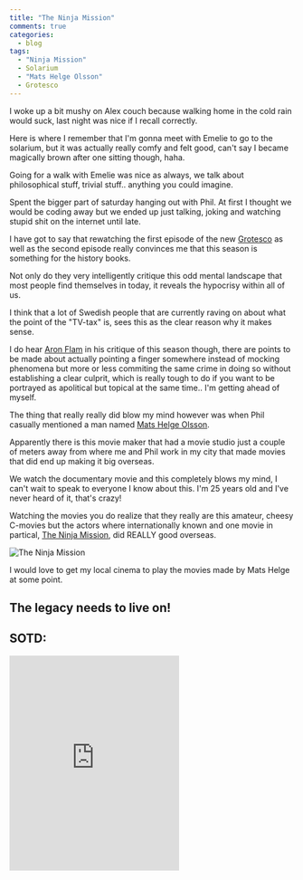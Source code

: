 ```yaml
---
title: "The Ninja Mission"
comments: true
categories:
  - blog
tags:
  - "Ninja Mission"
  - Solarium
  - "Mats Helge Olsson"
  - Grotesco
---
```

I woke up a bit mushy on Alex couch because walking home in the cold rain would suck, last night was nice if I recall correctly.

Here is where I remember that I'm gonna meet with Emelie to go to the solarium, but it was actually really comfy and felt good, can't say I became magically brown after one sitting though, haha.

Going for a walk with Emelie was nice as always, we talk about philosophical stuff, trivial stuff.. anything you could imagine.

Spent the bigger part of saturday hanging out with Phil.
At first I thought we would be coding away but we ended up just talking, joking and watching stupid shit on the internet until late.

I have got to say that rewatching the first episode of the new [Grotesco](https://www.svtplay.se/grotesco) as well as the second episode really convinces me that this season is something for the history books.

Not only do they very intelligently critique this odd mental landscape that most people find themselves in today, it reveals the hypocrisy within all of us.

I think that a lot of Swedish people that are currently raving on about what the point of the "TV-tax" is, sees this as the clear reason why it makes sense.

I do hear [Aron Flam](https://www.facebook.com/aron.flam/posts/10159552743365427?pnref=story) in his critique of this season though, there are points to be made about actually pointing a finger somewhere instead of mocking phenomena but more or less commiting the same crime in doing so without establishing a clear culprit, which is really tough to do if you want to be portrayed as apolitical but topical at the same time.. I'm getting ahead of myself.

The thing that really really did blow my mind however was when Phil casually mentioned a man named [Mats Helge Olsson](https://en.wikipedia.org/wiki/Mats_Helge).

Apparently there is this movie maker that had a movie studio just a couple of meters away from where me and Phil work in my city that made movies that did end up making it big overseas.

We watch the documentary movie and this completely blows my mind, I can't wait to speak to everyone I know about this. I'm 25 years old and I've never heard of it, that's crazy!

Watching the movies you do realize that they really are this amateur, cheesy C-movies but the actors where internationally known and one movie in partical, [The Ninja Mission](https://www.youtube.com/watch?v=lSPjbi3x9F8), did REALLY good overseas.

![The Ninja Mission](https://i.ytimg.com/vi/pRbjBIdSX_o/maxresdefault.jpg)

I would love to get my local cinema to play the movies made by Mats Helge at some point.

The legacy needs to live on!
---


## SOTD:

<iframe src="https://open.spotify.com/embed?uri=spotify:track:3kRggoimqmGrkPzTthEZKc" width="300" height="380" frameborder="0" allowtransparency="true"></iframe>
